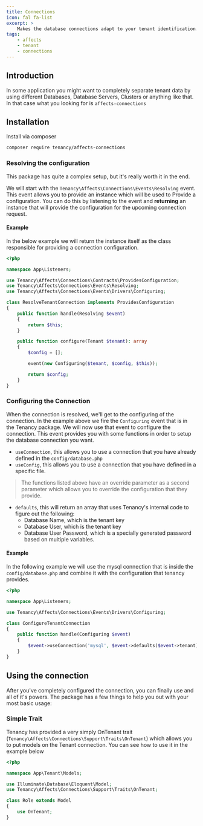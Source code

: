 ```yaml
---
title: Connections
icon: fal fa-list
excerpt: >
    Makes the database connections adapt to your tenant identification.
tags:
    - affects
    - tenant
    - connections
---
```


## Introduction
In some application you might want to completely separate tenant data by using different Databases, Database Servers, Clusters or anything like that. In that case what you looking for is `affects-connections`

## Installation
Install via composer
```bash
composer require tenancy/affects-connections
```

### Resolving the configuration
This package has quite a complex setup, but it's really worth it in the end.

We will start with the `Tenancy\Affects\Connections\Events\Resolving` event. This event allows you to provide an instance which will be used to Provide a configuration. You can do this by listening to the event and **returning** an instance that will provide the configuration for the upcoming connection request.

#### Example
In the below example we will return the instance itself as the class responsible for providing a connection configuration.
```php
<?php

namespace App\Listeners;

use Tenancy\Affects\Connections\Contracts\ProvidesConfiguration;
use Tenancy\Affects\Connections\Events\Resolving;
use Tenancy\Affects\Connections\Events\Drivers\Configuring;

class ResolveTenantConnection implements ProvidesConfiguration
{
    public function handle(Resolving $event)
    {
        return $this;
    }

    public function configure(Tenant $tenant): array
    {
        $config = [];

        event(new Configuring($tenant, $config, $this));

        return $config;
    }
}
```

### Configuring the Connection
When the connection is resolved, we'll get to the configuring of the connection. In the example above we fire the `Configuring` event that is in the Tenancy package. We will now use that event to configure the connection. This event provides you with some functions in order to setup the database connection you want.
- `useConnection`, this allows you to use a connection that you have already defined in the `config/database.php`
- `useConfig`, this allows you to use a connection that you have defined in a specific file.
> The functions listed above have an override parameter as a second parameter which allows you to override the configuration that they provide.
- `defaults`, this will return an array that uses Tenancy's internal code to figure out the following:
    - Database Name, which is the tenant key
    - Database User, which is the tenant key
    - Database User Password, which is a specially generated password based on multiple variables.

#### Example
In the following example we will use the mysql connection that is inside the `config/database.php` and combine it with the configuration that tenancy provides.
```php
<?php

namespace App\Listeners;

use Tenancy\Affects\Connections\Events\Drivers\Configuring;

class ConfigureTenantConnection
{
    public function handle(Configuring $event)
    {
        $event->useConnection('mysql', $event->defaults($event->tenant));
    }
}
```

## Using the connection
After you've completely configured the connection, you can finally use and all of it's powers. The package has a few things to help you out with your most basic usage:

### Simple Trait
Tenancy has provided a very simply OnTenant trait (`Tenancy\Affects\Connections\Support\Traits\OnTenant`) which allows you to put models on the Tenant connection. You can see how to use it in the example below

```php
<?php

namespace App\Tenant\Models;

use Illuminate\Database\Eloquent\Model;
use Tenancy\Affects\Connections\Support\Traits\OnTenant;

class Role extends Model
{
    use OnTenant;
}
```

